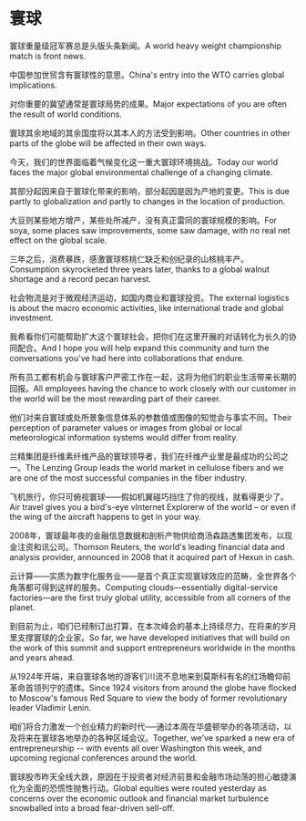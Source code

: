 # 寰球

<p><span class="chinese">寰球重量级冠军赛总是头版头条新闻。</span><span class="english">A world heavy weight championship match is front news.</span></p>

<p><span class="chinese">中国参加世贸含有寰球性的意思。</span><span class="english">China's entry into the WTO carries global implications.</span></p>

<p><span class="chinese">对你重要的冀望通常是寰球局势的成果。</span><span class="english">Major expectations of you are often the result of world conditions.</span></p>

<p><span class="chinese">寰球其余地域的其余国度将以其本人的方法受到影响。</span><span class="english">Other countries in other parts of the globe will be affected in their own ways.</span></p>

<p><span class="chinese">今天，我们的世界面临着气候变化这一重大寰球环境挑战。</span><span class="english">Today our world faces the major global environmental challenge of a changing climate.</span></p>

<p><span class="chinese">其部分起因来自于寰球化带来的影响，部分起因是因为产地的变更。</span><span class="english">This is due partly to globalization and partly to changes in the location of production.</span></p>

<p><span class="chinese">大豆则某些地方增产，某些处所减产，没有真正雷同的寰球规模的影响。</span><span class="english">For soya, some places saw improvements, some saw damage, with no real net effect on the global scale.</span></p>

<p><span class="chinese">三年之后，消费暴跌，感激寰球核桃仁缺乏和创纪录的山核桃丰产。</span><span class="english">Consumption skyrocketed three years later, thanks to a global walnut shortage and a record pecan harvest.</span></p>

<p><span class="chinese">社会物流是对于微观经济运动，如国内商业和寰球投资。</span><span class="english">The external logistics is about the macro economic activities, like international trade and global investment.</span></p>

<p><span class="chinese">我希看你们可能帮助扩大这个寰球社会，把你们在这里开展的对话转化为长久的协同配合。</span><span class="english">And I hope you will help expand this community and turn the conversations you've had here into collaborations that endure.</span></p>

<p><span class="chinese">所有员工都有机会与寰球客户严密工作在一起，这将为他们的职业生活带来长期的回报。</span><span class="english">All employees having the chance to work closely with our customer in the world will be the most rewarding part of their career.</span></p>

<p><span class="chinese">他们对来自寰球或处所景象信息体系的参数值或图像的知觉会与事实不同。</span><span class="english">Their perception of parameter values or images from global or local meteorological information systems would differ from reality.</span></p>

<p><span class="chinese">兰精集团是纤维素纤维产品的寰球领导者，我们在纤维产业里是最成功的公司之一。</span><span class="english">The Lenzing Group leads the world market in cellulose fibers and we are one of the most successful companies in the fiber industry.</span></p>

<p><span class="chinese">飞机旅行，你只可俯视寰球――假如机翼碰巧挡住了你的视线，就看得更少了。</span><span class="english">Air travel gives you a bird's-eye vInternet Explorerw of the world – or even if the wing of the aircraft happens to get in your way.</span></p>

<p><span class="chinese">2008年，寰球最年夜的金融信息数据和剖析产物供给商汤森路透集团发布，以现金注资和讯公司。</span><span class="english">Thomson Reuters, the world's leading financial data and analysis provider, announced in 2008 that it acquired part of Hexun in cash.</span></p>

<p><span class="chinese">云计算——实质为数字化服务业——是首个真正实现寰球效应的范畴，全世界各个角落都可得到这样的服务。</span><span class="english">Computing clouds—essentially digital-service factories—are the first truly global utility, accessible from all corners of the planet.</span></p>

<p><span class="chinese">到目前为止，咱们已经制订出打算，在本次峰会的基本上持续尽力，在将来的岁月里支撑寰球的企业家。</span><span class="english">So far, we have developed initiatives that will build on the work of this summit and support entrepreneurs worldwide in the months and years ahead.</span></p>

<p><span class="chinese">从1924年开端，来自寰球各地的游客们川流不息地来到莫斯科有名的红场瞻仰前革命首领列宁的遗体。</span><span class="english">Since 1924 visitors from around the globe have flocked to Moscow's famous Red Square to view the body of former revolutionary leader Vladimir Lenin.</span></p>

<p><span class="chinese">咱们将合力激发一个创业精力的新时代──通过本周在华盛顿举办的各项活动，以及将来在寰球各地举办的各种区域会议。</span><span class="english">Together, we've sparked a new era of entrepreneurship -- with events all over Washington this week, and upcoming regional conferences around the world.</span></p>

<p><span class="chinese">寰球股市昨天全线大跌，原因在于投资者对经济前景和金融市场动荡的担心敏捷演化为全面的恐慌性抛售行动。</span><span class="english">Global equities were routed yesterday as concerns over the economic outlook and financial market turbulence snowballed into a broad fear-driven sell-off.</span></p>

